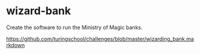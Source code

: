 # wizard-bank
Create the software to run the Ministry of Magic banks.

https://github.com/turingschool/challenges/blob/master/wizarding_bank.markdown
